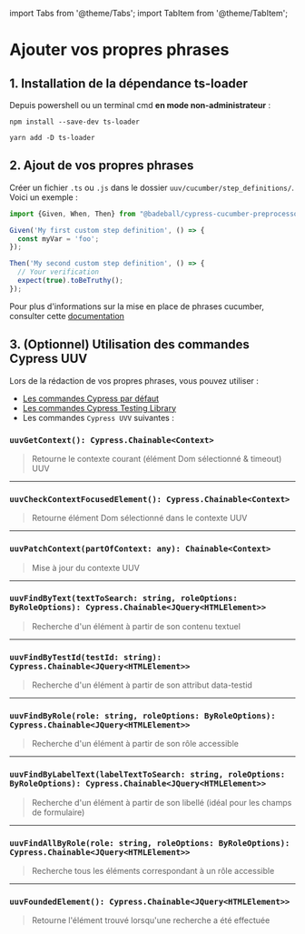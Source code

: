import Tabs from '@theme/Tabs';
import TabItem from '@theme/TabItem';

# Ajouter vos propres phrases

## 1. Installation de la dépendance ts-loader

Depuis powershell ou un terminal cmd **en mode non-administrateur** :


<Tabs>
<TabItem value="npm" label="Npm">

```shell
npm install --save-dev ts-loader
```

</TabItem>
<TabItem value="Yarn" label="Yarn">

```shell
yarn add -D ts-loader
```

</TabItem>
</Tabs>


## 2. Ajout de vos propres phrases
Créer un fichier `.ts` ou `.js` dans le dossier `uuv/cucumber/step_definitions/`.<br/>
Voici un exemple :
```typescript title='uuv/cucumber/step_definitions/my-custom-step-definitions.ts'
import {Given, When, Then} from "@badeball/cypress-cucumber-preprocessor";

Given('My first custom step definition', () => {
  const myVar = 'foo';
});

Then('My second custom step definition', () => {
  // Your verification
  expect(true).toBeTruthy();
});
```
Pour plus d'informations sur la mise en place de phrases cucumber, consulter cette [documentation](https://cucumber.io/docs/cucumber/step-definitions/?sbsearch=step+definition&lang=javascript)

## 3. (Optionnel) Utilisation des commandes Cypress UUV
Lors de la rédaction de vos propres phrases, vous pouvez utiliser :
- [Les commandes Cypress par défaut](https://docs.cypress.io/api/table-of-contents#Commands) 
- [Les commandes Cypress Testing Library](https://testing-library.com/docs/cypress-testing-library/intro#usage)
- Les commandes `Cypress UVV` suivantes :

### `uuvGetContext(): Cypress.Chainable<Context>`
> Retourne le contexte courant (élément Dom sélectionné & timeout) UUV

---

### `uuvCheckContextFocusedElement(): Cypress.Chainable<Context>`
> Retourne élément Dom sélectionné dans le contexte UUV

---

### `uuvPatchContext(partOfContext: any): Chainable<Context>`
> Mise à jour du contexte UUV

---

### `uuvFindByText(textToSearch: string, roleOptions: ByRoleOptions): Cypress.Chainable<JQuery<HTMLElement>>`
> Recherche d'un élément à partir de son contenu textuel

---

### `uuvFindByTestId(testId: string): Cypress.Chainable<JQuery<HTMLElement>>`
> Recherche d'un élément à partir de son attribut data-testid

---

### `uuvFindByRole(role: string, roleOptions: ByRoleOptions): Cypress.Chainable<JQuery<HTMLElement>>`
> Recherche d'un élément à partir de son rôle accessible

---

### `uuvFindByLabelText(labelTextToSearch: string, roleOptions: ByRoleOptions): Cypress.Chainable<JQuery<HTMLElement>>`
> Recherche d'un élément à partir de son libellé (idéal pour les champs de formulaire)

---

### `uuvFindAllByRole(role: string, roleOptions: ByRoleOptions): Cypress.Chainable<JQuery<HTMLElement>>`
> Recherche tous les éléments correspondant à un rôle accessible

---

### `uuvFoundedElement(): Cypress.Chainable<JQuery<HTMLElement>>`
> Retourne l'élément trouvé lorsqu'une recherche a été effectuée 
